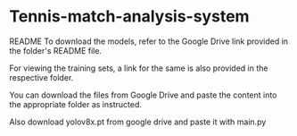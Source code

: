 # Tennis-match-analysis-system

README
To download the models, refer to the Google Drive link provided in the folder's README file.

For viewing the training sets, a link for the same is also provided in the respective folder.

You can download the files from Google Drive and paste the content into the appropriate folder as instructed.


Also download yolov8x.pt from google drive and paste it with main.py
